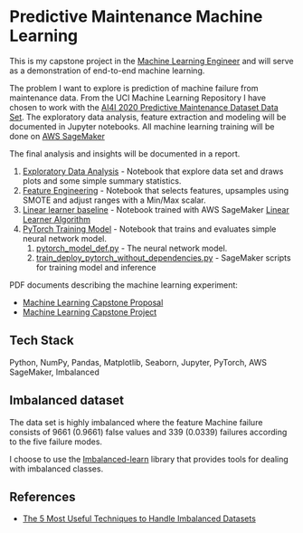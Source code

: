 
# Predictive Maintenance Machine Learning

This is my capstone project in the [Machine Learning Engineer](https://www.udacity.com/course/machine-learning-engineer-nanodegree--nd009t) and will serve as a demonstration of end-to-end machine learning.

The problem I want to explore is prediction of machine failure from maintenance data.
From the UCI Machine Learning Repository I have chosen to work with the [AI4I 2020 Predictive Maintenance Dataset Data Set](http://archive.ics.uci.edu/ml/datasets/AI4I+2020+Predictive+Maintenance+Dataset).
The exploratory data analysis, feature extraction and modeling will be documented in Jupyter notebooks.
All machine learning training will be done on [AWS SageMaker](https://aws.amazon.com/sagemaker/)

The final analysis and insights will be documented in a report.

1. [Exploratory Data Analysis](exploratory-data-analysis.ipynb) - Notebook that explore data set and draws plots and some simple summary statistics.
2. [Feature Engineering](feature_engineering.ipynb) - Notebook that selects features, upsamples using SMOTE and adjust ranges with a Min/Max scalar.
3. [Linear learner baseline](linear-learner-baseline.ipynb) - Notebook trained with AWS SageMaker [Linear Learner Algorithm](https://docs.aws.amazon.com/sagemaker/latest/dg/linear-learner.html)
4. [PyTorch Training Model](pytorch-training-model.ipynb) - Notebook that trains and evaluates simple neural network model.   
    1. [pytorch_model_def.py](pytorch_script/pytorch_model_def.py) - The neural network model.
    2. [train_deploy_pytorch_without_dependencies.py](pytorch_script/train_deploy_pytorch_without_dependencies.py) - SageMaker scripts for training model and inference


PDF documents describing the machine learning experiment:
* [Machine Learning Capstone Proposal](docs/"Marcus%20Holmgren%20-%20Machine%20Learning%20Capstone%20Proposal.pdf")
* [Machine Learning Capstone Project](docs/"Marcus%20Holmgren%20-%20Machine%20Learning%20Capstone%20Project.pdf")

## Tech Stack

Python, NumPy, Pandas, Matplotlib, Seaborn, Jupyter, PyTorch, AWS SageMaker, Imbalanced


## Imbalanced dataset

The data set is highly imbalanced where the feature Machine failure consists of 9661 (0.9661) false values and 339 (0.0339) failures according to the five failure modes. 

I choose to use the [Imbalanced-learn](https://imbalanced-learn.org/stable/) library that provides tools for dealing with imbalanced classes.


## References

* [The 5 Most Useful Techniques to Handle Imbalanced Datasets](https://www.kdnuggets.com/2020/01/5-most-useful-techniques-handle-imbalanced-datasets.html)
